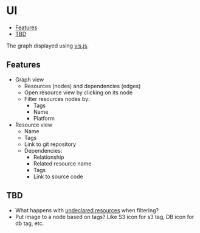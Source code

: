 # UI

- [Features](#features)
- [TBD](#tbd)

The graph displayed using [vis.js](https://visjs.org/).

## Features

- Graph view
  - Resources (nodes) and dependencies (edges)
  - Open resource view by clicking on its node
  - Filter resources nodes by:
    - Tags
    - Name
    - Platform
- Resource view
  - Name
  - Tags
  - Link to git repository
  - Dependencies:
    - Relationship
    - Related resource name
    - Tags
    - Link to source code

## TBD

- What happens with [undeclared resources](../scanner/README.md#undeclared-resources) when filtering?
- Put image to a node based on tags? Like S3 icon for s3 tag, DB icon for db tag, etc.
